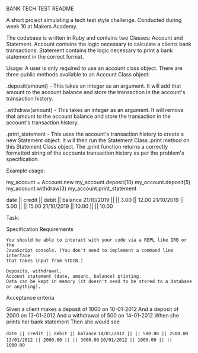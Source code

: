 BANK TECH TEST README

A short project simulating a tech test style challenge.  Conducted during week 10 at Makers Academy.

The codebase is written in Ruby and contains two Classes: Account and Statement.  Account contains the logic necessary to calculate a clients bank transactions.  Statement contains the logic necessary to print a bank statement in the correct format.

Usage: A user is only required to use an account class object. There are three public methods available to an Account Class object:

.deposit(amount) - This takes an integer as an argument. It will add that amount to the account balance and store the transaction in the account's transaction history.

.withdraw(amount) - This takes an integer as an argument. It will remove that amount to the account balance and store the transaction in the account's transaction history.

.print_statement - This uses the account's transaction history to create a new Statement object.  It will then run the Statement Class .print method on this Statement Class object.  The .print function returns a correctly formatted string of the accounts transaction history as per the problem's specification.

Example usage:

my_account = Account.new
my_account.deposit(10)
my_account.deposit(5)
my_account.withdraw(3)
my_account.print_statement

date || credit || debit || balance
21/10/2019 || || 3.00 || 12.00
21/10/2019 || 5.00 || || 15.00
21/10/2019 || 10.00 || || 10.00


Task:

Specification
Requirements

    You should be able to interact with your code via a REPL like IRB or the
    JavaScript console. (You don't need to implement a command line interface
    that takes input from STDIN.)

    Deposits, withdrawal.
    Account statement (date, amount, balance) printing.
    Data can be kept in memory (it doesn't need to be stored to a database or anything).

Acceptance criteria

Given a client makes a deposit of 1000 on 10-01-2012
And a deposit of 2000 on 13-01-2012
And a withdrawal of 500 on 14-01-2012
When she prints her bank statement
Then she would see

  `date || credit || debit || balance`
  `14/01/2012 || || 500.00 || 2500.00`
  `13/01/2012 || 2000.00 || || 3000.00`
  `10/01/2012 || 1000.00 || || 1000.00`
